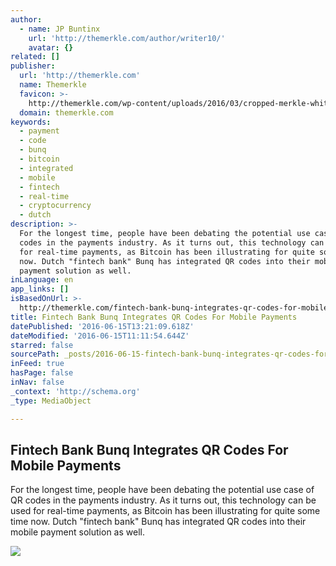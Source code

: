 ```yaml
---
author:
  - name: JP Buntinx
    url: 'http://themerkle.com/author/writer10/'
    avatar: {}
related: []
publisher:
  url: 'http://themerkle.com'
  name: Themerkle
  favicon: >-
    http://themerkle.com/wp-content/uploads/2016/03/cropped-merkle-white-1-192x192.png
  domain: themerkle.com
keywords:
  - payment
  - code
  - bunq
  - bitcoin
  - integrated
  - mobile
  - fintech
  - real-time
  - cryptocurrency
  - dutch
description: >-
  For the longest time, people have been debating the potential use case of QR
  codes in the payments industry. As it turns out, this technology can be used
  for real-time payments, as Bitcoin has been illustrating for quite some time
  now. Dutch "fintech bank" Bunq has integrated QR codes into their mobile
  payment solution as well.
inLanguage: en
app_links: []
isBasedOnUrl: >-
  http://themerkle.com/fintech-bank-bunq-integrates-qr-codes-for-mobile-payments/
title: Fintech Bank Bunq Integrates QR Codes For Mobile Payments
datePublished: '2016-06-15T13:21:09.618Z'
dateModified: '2016-06-15T11:11:54.644Z'
starred: false
sourcePath: _posts/2016-06-15-fintech-bank-bunq-integrates-qr-codes-for-mobile-payments.md
inFeed: true
hasPage: false
inNav: false
_context: 'http://schema.org'
_type: MediaObject

---
```

<article style=""><h1>Fintech Bank Bunq Integrates QR Codes For Mobile Payments</h1><p>For the longest time, people have been debating the potential use case of QR codes in the payments industry. As it turns out, this technology can be used for real-time payments, as Bitcoin has been illustrating for quite some time now. Dutch "fintech bank" Bunq has integrated QR codes into their mobile payment solution as well.</p><img src="http://themerkle.com/wp-content/uploads/2016/06/Bunq.jpg" /></article>